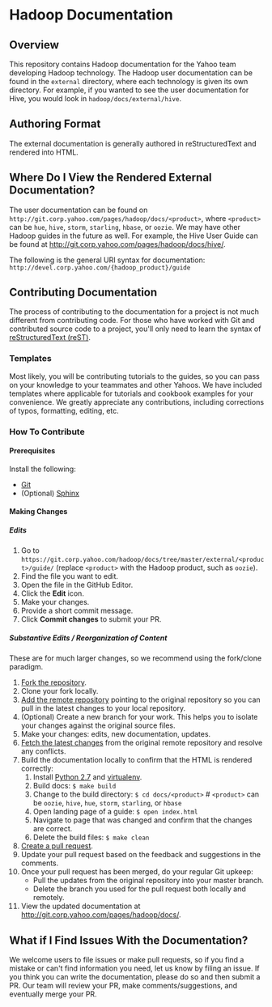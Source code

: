 # Hadoop Documentation

## Overview

This repository contains Hadoop documentation for the Yahoo team
developing Hadoop technology. The Hadoop user documentation can be found in the
`external` directory, where each technology is given its own directory. For example,
if you wanted to see the user documentation for Hive, you would look in `hadoop/docs/external/hive`.

## Authoring Format

The external documentation is generally authored in reStructuredText and rendered into HTML.

## Where Do I View the Rendered External Documentation?

The user documentation can be found on `http://git.corp.yahoo.com/pages/hadoop/docs/<product>`, where 
`<product>` can be `hue`, `hive`, `storm`, `starling`, `hbase`, or `oozie`. We may have other
Hadoop guides in the future as well. For example,
the Hive User Guide can be found at http://git.corp.yahoo.com/pages/hadoop/docs/hive/. 

The following is the general URI syntax for documentation: `http://devel.corp.yahoo.com/{hadoop_product}/guide` 

## Contributing Documentation

The process of contributing to the documentation for a project is not much different from contributing code.
For those who have worked with Git and contributed source code to a project, you'll only need to learn
the syntax of [reStructuredText (reST)](http://docutils.sourceforge.net/docs/ref/rst/restructuredtext.html).

### Templates

Most likely, you will be contributing tutorials to the guides, so you can pass on your knowledge to your
teammates and other Yahoos. We have included templates where applicable for tutorials and cookbook examples
for your convenience. We greatly appreciate any contributions, including corrections of typos, formatting,
editing, etc.

### How To Contribute
 
#### Prerequisites

Install the following:

* [Git](http://git-scm.com/book/en/Getting-Started-Installing-Git, "Installing Git")
* (Optional) [Sphinx](http://sphinx-doc.org/latest/install.html, "Sphinx Installation")

#### Making Changes

##### Edits 

1. Go to `https://git.corp.yahoo.com/hadoop/docs/tree/master/external/<product>/guide/` (replace `<product>` with the Hadoop product, such as `oozie`).
1. Find the file you want to edit.
1. Open the file in the GitHub Editor.
1. Click the **Edit** icon.
1. Make your changes.
1. Provide a short commit message.
1. Click **Commit changes** to submit your PR.

##### Substantive Edits / Reorganization of Content

These are for much larger changes, so we recommend using the fork/clone paradigm. 

1. [Fork the repository](https://git.corp.yahoo.com/hadoop/docs#fork-destination-box). 
1. Clone your fork locally.
1. [Add the remote repository](https://help.github.com/articles/adding-a-remote, "Add a Remote") 
   pointing to the original repository so you can pull in the latest changes to your local repository.
1. (Optional) Create a new branch for your work. This helps you to isolate your changes against the original source files.
1. Make your changes: edits, new documentation, updates. 
1. [Fetch the latest changes](https://help.github.com/articles/fetching-a-remote#fetch, "Fetch From a Remote") 
   from the original remote repository and resolve any conflicts.
1. Build the documentation locally to confirm that the HTML is rendered correctly: 
    1. Install [Python 2.7](https://www.python.org/downloads/) and [virtualenv](https://pypi.python.org/pypi/virtualenv).
    1. Build docs: `$ make build`
    1. Change to the build directory: `$ cd docs/<product>` # `<product>` can be `oozie`, `hive`, `hue`, `storm`, `starling`, or `hbase` 
    1. Open landing page of a guide: `$ open index.html`
    1. Navigate to page that was changed and confirm that the changes are correct.
    1. Delete the build files: `$ make clean` 
1. [Create a pull request](https://help.github.com/articles/creating-a-pull-request, "Create Pull Request"). 
1. Update your pull request based on the feedback and suggestions in the comments.
1. Once your pull request has been merged, do your regular Git upkeep:
   * Pull the updates from the original repository into your master branch.
   * Delete the branch you used for the pull request both locally and remotely.
1. View the updated documentation at http://git.corp.yahoo.com/pages/hadoop/docs/<product>.
 
## What if I Find Issues With the Documentation?

We welcome users to file issues or make pull requests, so if you
find a mistake or can't find information you need, let us know by filing an issue.
If you think you can write the documentation, please do so and then submit a PR.
Our team will review your PR, make comments/suggestions, and eventually
merge your PR.

